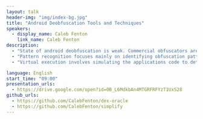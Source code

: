 ```yaml
---
layout: talk
header-img: "img/index-bg.jpg"
title: "Android Deobfuscation Tools and Techniques"
speakers:
  - display_name: Caleb Fenton
    link_name: Caleb Fenton
description:
  - "State of android deobfuscation is weak. Commercial obfuscators are getting more common, and reversers need to understand how to deobfuscate them. This talk provides an overview of different obfuscation types. After that, it describes two code deobfuscation approaches: pattern recognition and virtual execution."
  - "Pattern recognition focuses mainly on identifying obfuscation patterns, crafting into regular expressions, and then repeatedly applying pattern-based transformations on the code. Insight into code behavior is improved by limited execution of certain methods and storing the result."
  - "Virtual execution involves simulating the applications code to determine semantics. A context sensitive graph is generated representing every possible execution path and all possible register + class states for each execution of each instruction. This is then analyzed and modified to make the code easier to understand but behaves identically."

language: English
start_time: "09:00"
presentation_urls:
  - https://drive.google.com/open?id=0B_L6MdkbAn4MTGRFRFYzT1UxS28
github_urls:
  - https://github.com/CalebFenton/dex-oracle
  - https://github.com/CalebFenton/simplify
---
```


